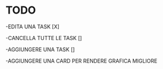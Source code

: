# TODO

-EDITA UNA TASK [X]

-CANCELLA TUTTE LE TASK []

-AGGIUNGERE UNA TASK []

-AGGIUNGERE UNA CARD PER RENDERE GRAFICA MIGLIORE 
